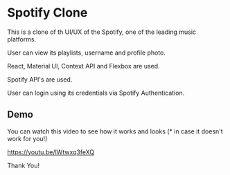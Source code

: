 
# Spotify Clone

This is a clone of th UI/UX of the Spotify, one of the leading music platforms.

User can view its playlists, username and profile photo.

React, Material UI, Context API and Flexbox are used.

Spotify API's are used.

User can login using its credentials via Spotify Authentication.

## Demo

You can watch this video to see how it works and looks (* in case it doesn't work for you!) 

https://youtu.be/lWtwxq3feXQ


Thank You!
